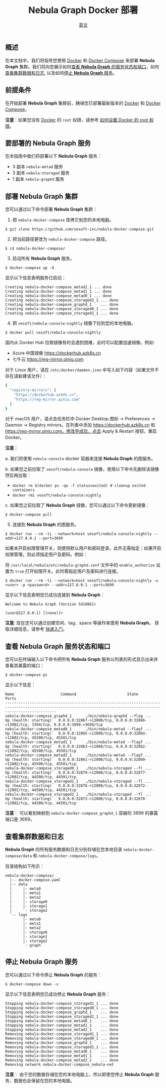 <div align="center">
  <h1>Nebula Graph Docker 部署</h1>
  <div>
    <a href="https://github.com/vesoft-inc/nebula-docker-compose/blob/master/README.md">英文</a>
  </div>
  <br>
</div>

## 概述

在本文档中，我们将指导您使用 [Docker](https://docs.docker.com/install/) 和 [Docker Compose](https://docs.docker.com/compose/install/) 来部署 **Nebula Graph** 集群。我们将向您展示如何[查看 **Nebula Graph** 的服务状态和端口](#查看-Nebula-Graph-服务状态和端口)，如何[查看集群数据和日志](#查看集群数据和日志), 以及如何[停止 **Nebula Graph** 服务](#停止-Nebula-Graph-服务)。

## 前提条件

在开始部署 **Nebula Graph** 集群前，确保您已部署最新版本的 [Docker](https://docs.docker.com/install/) 和 [Docker Compose](https://docs.docker.com/compose/install/)。

**注意**：如果您没有 [Docker](https://docs.docker.com/install/) 的 `root` 权限，请参考 [如何设置 Docker 的 root 权限](https://docs.docker.com/install/linux/linux-postinstall/)。

## 要部署的 **Nebula Graph** 服务

在本指南中我们将部署以下 **Nebula Graph** 服务：

* 3 副本 `nebula-metad` 服务
* 3 副本 `nebula-storaged` 服务
* 1 副本 `nebula-graphd` 服务

## 部署 **Nebula Graph** 集群

您可以通过以下命令部署 **Nebula Graph** 集群：

1. 把 `nebula-docker-compose` 库拷贝到您的本地电脑。

```shell
$ git clone https://github.com/vesoft-inc/nebula-docker-compose.git
```

2. 把当前路径更改为 `nebula-docker-compose` 路径。

```shell
$ cd nebula-docker-compose/
```

3. 启动所有 **Nebula Graph** 服务。

```shell
$ docker-compose up -d
```

显示以下信息表明服务已启动：

```shell
Creating nebula-docker-compose_metad2_1 ... done
Creating nebula-docker-compose_metad1_1 ... done
Creating nebula-docker-compose_metad0_1 ... done
Creating nebula-docker-compose_storaged2_1 ... done
Creating nebula-docker-compose_graphd_1    ... done
Creating nebula-docker-compose_storaged0_1 ... done
Creating nebula-docker-compose_storaged1_1 ... done
```

4. 把 `vesoft/nebula-console:nightly` 镜像下拉到您的本地电脑。

```shell
$ docker pull vesoft/nebula-console:nightly
```

国内从 Docker Hub 拉取镜像有时会遇到困难，此时可以配置加速镜像。例如:

* Azure 中国镜像 https://dockerhub.azk8s.cn
* 七牛云 https://reg-mirror.qiniu.com

对于 Linux 用户，请在 `/etc/docker/daemon.json` 中写入如下内容（如果文件不存在请新建该文件）：

```bash
{
  "registry-mirrors": [
    "https://dockerhub.azk8s.cn",
    "https://reg-mirror.qiniu.com"
  ]
}
```

对于 macOS 用户，请点击任务栏中 Docker Desktop 图标 -> Preferences -> Daemon -> Registry mirrors。在列表中添加 https://dockerhub.azk8s.cn 和 https://reg-mirror.qiniu.com。修改完成后，点击 Apply & Restart 按钮，重启 Docker。

**注意**：

a. 我们将使用 `nebula-console` docker 容器来连接 **Nebula Graph** 的图服务。

b. 如果您之前拉取了 `vesoft/nebula-console` 镜像，使用以下命令先删除该镜像然后再拉取：

   * `docker rm $(docker ps -qa -f status=exited) # cleanup exited containers`
   * `docker rmi vesoft/nebula-console:nightly`

c. 如果您之前拉取了 **Nebula Graph** 镜像，您可以通过以下命令更新镜像：

```shell
$ docker-compose pull
```

5. 连接到 **Nebula Graph** 的图服务。

```shell
$ docker run --rm -ti --network=host vesoft/nebula-console:nightly --addr=127.0.0.1 --port=3699
```

如果未开启权限管理开关，则使用默认用户和密码登录，此外无需指定；如果开启权限管理，则必须指定用户及密码。例如：

将 `/usr/local/nebula/etc/nebula-graphd.conf` 文件中的 `enable_authorize` 设置为 `true` 打开权限开关。此时需指定用户及密码进行连接。

```shell
$ docker run --rm -ti --network=host vesoft/nebula-console:nightly -u <user> -p <password> --addr=127.0.0.1 --port=3699
```

显示以下信息表明您已成功连接到 **Nebula Graph**：

```shell
Welcome to Nebula Graph (Version 5d10861)

(user@127.0.0.1) [(none)]>

```

**注意**: 现在您可以通过创建空间、tag、space 等操作来使用 **Nebula Graph**。 获取详细信息，请参考 [快速入门](https://docs.nebula-graph.com.cn/manual-CN/1.overview/2.quick-start/1.get-started/)。

## 查看 **Nebula Graph** 服务状态和端口

您可以在终端输入以下命令把所有 **Nebula Graph** 服务以列表的形式显示出来并查看其暴露的端口：

```shell
$ docker-compose ps
```

显示以下信息：

```shell
Name                     Command                       State                                                   Ports
-------------------------------------------------------------------------------------------------------------------------------------------------------------------
nebula-docker-compose_graphd_1      ./bin/nebula-graphd --flag ...   Up (health: starting)   0.0.0.0:32867->13000/tcp, 0.0.0.0:32866->13002/tcp, 3369/tcp, 0.0.0.0:3699->3699/tcp
nebula-docker-compose_metad0_1      ./bin/nebula-metad --flagf ...   Up (health: starting)   0.0.0.0:32865->11000/tcp, 0.0.0.0:32864->11002/tcp, 45500/tcp, 45501/tcp
nebula-docker-compose_metad1_1      ./bin/nebula-metad --flagf ...   Up (health: starting)   0.0.0.0:32863->11000/tcp, 0.0.0.0:32862->11002/tcp, 45500/tcp, 45501/tcp
nebula-docker-compose_metad2_1      ./bin/nebula-metad --flagf ...   Up (health: starting)   0.0.0.0:32861->11000/tcp, 0.0.0.0:32860->11002/tcp, 45500/tcp, 45501/tcp
nebula-docker-compose_storaged0_1   ./bin/nebula-storaged --fl ...   Up (health: starting)   0.0.0.0:32879->12000/tcp, 0.0.0.0:32877->12002/tcp, 44500/tcp, 44501/tcp
nebula-docker-compose_storaged1_1   ./bin/nebula-storaged --fl ...   Up (health: starting)   0.0.0.0:32876->12000/tcp, 0.0.0.0:32872->12002/tcp, 44500/tcp, 44501/tcp
nebula-docker-compose_storaged2_1   ./bin/nebula-storaged --fl ...   Up (health: starting)   0.0.0.0:32873->12000/tcp, 0.0.0.0:32870->12002/tcp, 44500/tcp, 44501/tcp
```

**注意**： 可以看到映射到 `nebula-docker-compose_graphd_1` 容器的 3699 的暴露端口是 3699。

## 查看集群数据和日志

 **Nebula Graph** 的所有服务数据和日志分别存储在您本地目录 `nebula-docker-compose/data` 和 `nebula-docker-compose/logs`。

目录结构如下所示：

```text
nebula-docker-compose/
  |-- docker-compose.yaml
  |-- data
  |     |- meta0
  |     |- meta1
  |     |- meta2
  |     |- storage0
  |     |- storage1
  |     `- storage2
  `-- logs
        |- meta0
        |- meta1
        |- meta2
        |- storage0
        |- storage1
        |- storage2
        `- graph
```

## 停止 **Nebula Graph** 服务

您可以通过以下命令停止 **Nebula Graph** 的服务：

```shell
$ docker-compose down -v
```

显示以下信息表明您已成功停止 **Nebula Graph** 服务：

```shell
Stopping nebula-docker-compose_storaged1_1 ... done
Stopping nebula-docker-compose_storaged0_1 ... done
Stopping nebula-docker-compose_graphd_1    ... done
Stopping nebula-docker-compose_storaged2_1 ... done
Stopping nebula-docker-compose_metad0_1    ... done
Stopping nebula-docker-compose_metad1_1    ... done
Stopping nebula-docker-compose_metad2_1    ... done
Removing nebula-docker-compose_storaged1_1 ... done
Removing nebula-docker-compose_storaged0_1 ... done
Removing nebula-docker-compose_graphd_1    ... done
Removing nebula-docker-compose_storaged2_1 ... done
Removing nebula-docker-compose_metad0_1    ... done
Removing nebula-docker-compose_metad1_1    ... done
Removing nebula-docker-compose_metad2_1    ... done
Removing network nebula-docker-compose_nebula-net
```

**注意**： 由于您的数据存储在您的本地电脑上，所以即使您停止 **Nebula Graph** 服务，数据也会保留在您的本地电脑。
